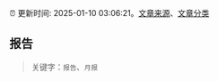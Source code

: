 :alarm_clock: 更新时间: 2025-01-10 03:06:21。[文章来源](/README.md)、[文章分类](/TAGS.md)

## 报告


> 关键字：`报告`、`月报`




